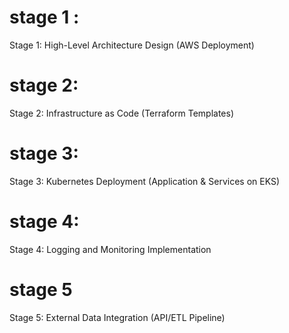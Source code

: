 # stage 1 : 
Stage 1: High-Level Architecture Design (AWS Deployment)


# stage 2:
Stage 2: Infrastructure as Code (Terraform Templates)

# stage 3:
Stage 3: Kubernetes Deployment (Application & Services on EKS)

# stage 4:
Stage 4: Logging and Monitoring Implementation

# stage 5
Stage 5: External Data Integration (API/ETL Pipeline)


